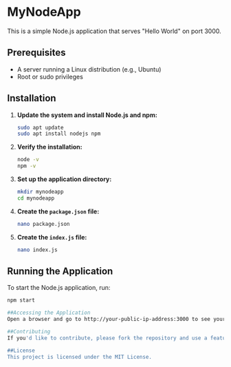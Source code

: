 # MyNodeApp

This is a simple Node.js application that serves "Hello World" on port 3000.

## Prerequisites

- A server running a Linux distribution (e.g., Ubuntu)
- Root or sudo privileges

## Installation

1. **Update the system and install Node.js and npm:**
    ```bash
    sudo apt update
    sudo apt install nodejs npm
    ```

2. **Verify the installation:**
    ```bash
    node -v
    npm -v
    ```

3. **Set up the application directory:**
    ```bash
    mkdir mynodeapp
    cd mynodeapp
    ```

4. **Create the `package.json` file:**
    ```bash
    nano package.json
    
5. **Create the `index.js` file:**
    ```bash
    nano index.js

## Running the Application

To start the Node.js application, run:
```bash
npm start

##Accessing the Application
Open a browser and go to http://your-public-ip-address:3000 to see your Node.jsapp running.

##Contributing
If you'd like to contribute, please fork the repository and use a feature branch. Pull requests are warmly welcome.

##License
This project is licensed under the MIT License.
